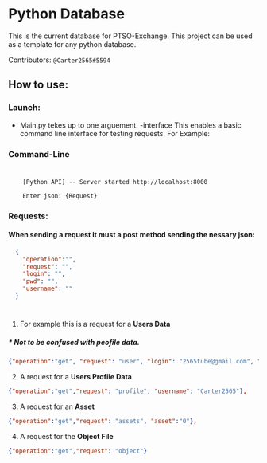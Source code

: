 
# Python Database
 
 This is the current database for PTSO-Exchange.
 This project can be used as a template for any python database.

  Contributors: ``` @Carter2565#5594 ```

## How to use:
### Launch:
*   Main.py tekes up to one arguement.
      -interface
        This enables a basic command line interface for testing requests.  For Example:
        
###       Command-Line
#
        [Python API] -- Server started http://localhost:8000

        Enter json: {Request}
        

###  Requests:
####  When sending a request it must a post method sending the nessary json:
```json
  { 
    "operation":"",
    "request": "",
    "login": "",
    "pwd": "",
    "username": ""
  }
```
#
1. For example this is a request for a __Users Data__
##### *  Not to be confused with __peofile data.__
  ```json
  {"operation":"get", "request": "user", "login": "2565tube@gmail.com", "pwd": "098f6bcd4621d373cade4e832627b4f6"},
  ``` 
2. A request for a __Users Profile Data__
  ```json
  {"operation":"get","request": "profile", "username": "Carter2565"},
  ```
3. A request for an __Asset__
  ```json
  {"operation":"get","request": "assets", "asset":"0"},
  ```
4. A request for the __Object File__
  ```json
  {"operation":"get","request": "object"}
  ```

